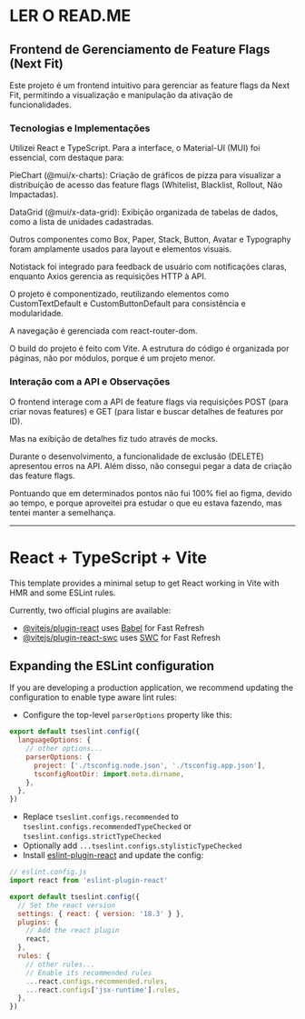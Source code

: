 <h1>LER O READ.ME</h1>

<h2>Frontend de Gerenciamento de Feature Flags (Next Fit)</h2>

Este projeto é um frontend intuitivo para gerenciar as feature flags da Next Fit, 
permitindo a visualização e manipulação da ativação de funcionalidades.

<h3>Tecnologias e Implementações</h3>
Utilizei React e TypeScript. Para a interface, o Material-UI (MUI) 
foi essencial, com destaque para:

PieChart (@mui/x-charts): Criação de gráficos de pizza para visualizar a 
distribuição de acesso das feature flags (Whitelist, Blacklist, Rollout, Não Impactadas).

DataGrid (@mui/x-data-grid): Exibição organizada 
de tabelas de dados, como a lista de unidades cadastradas.

Outros componentes como Box, Paper, Stack, Button, Avatar 
e Typography foram amplamente usados para layout e elementos visuais.

Notistack foi integrado para feedback de usuário com notificações 
claras, enquanto Axios gerencia as requisições HTTP à API. 

O projeto é componentizado, reutilizando elementos como CustomTextDefault e 
CustomButtonDefault para consistência e modularidade.

A navegação é gerenciada com react-router-dom.

O build do projeto é feito com Vite. A estrutura do código é organizada por páginas,
não por módulos, porque é um projeto menor.

<h3>Interação com a API e Observações</h3>

O frontend interage com a API de feature flags via requisições 
POST (para criar novas features) e 
GET (para listar e buscar detalhes de features por ID).

Mas na exibição de detalhes fiz tudo através de mocks.

Durante o desenvolvimento, a funcionalidade de exclusão (DELETE) apresentou erros na API. 
Além disso, não consegui pegar a data de criação das feature flags.

Pontuando que em determinados pontos não fui 100% fiel ao figma, devido ao tempo, 
e porque aproveitei pra estudar o que eu estava fazendo, 
mas tentei manter a semelhança.


----

# React + TypeScript + Vite

This template provides a minimal setup to get React working in Vite with HMR and some ESLint rules.

Currently, two official plugins are available:

- [@vitejs/plugin-react](https://github.com/vitejs/vite-plugin-react/blob/main/packages/plugin-react/README.md) uses [Babel](https://babeljs.io/) for Fast Refresh
- [@vitejs/plugin-react-swc](https://github.com/vitejs/vite-plugin-react-swc) uses [SWC](https://swc.rs/) for Fast Refresh

## Expanding the ESLint configuration

If you are developing a production application, we recommend updating the configuration to enable type aware lint rules:

- Configure the top-level `parserOptions` property like this:

```js
export default tseslint.config({
  languageOptions: {
    // other options...
    parserOptions: {
      project: ['./tsconfig.node.json', './tsconfig.app.json'],
      tsconfigRootDir: import.meta.dirname,
    },
  },
})
```

- Replace `tseslint.configs.recommended` to `tseslint.configs.recommendedTypeChecked` or `tseslint.configs.strictTypeChecked`
- Optionally add `...tseslint.configs.stylisticTypeChecked`
- Install [eslint-plugin-react](https://github.com/jsx-eslint/eslint-plugin-react) and update the config:

```js
// eslint.config.js
import react from 'eslint-plugin-react'

export default tseslint.config({
  // Set the react version
  settings: { react: { version: '18.3' } },
  plugins: {
    // Add the react plugin
    react,
  },
  rules: {
    // other rules...
    // Enable its recommended rules
    ...react.configs.recommended.rules,
    ...react.configs['jsx-runtime'].rules,
  },
})
```
